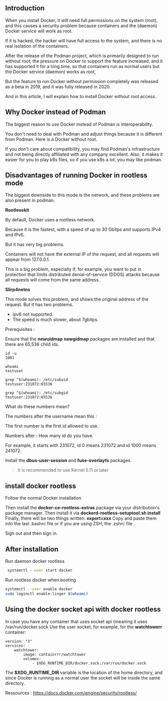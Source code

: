 ## Introduction 

When you install Docker, it will need full permissions on the system (root), and this causes a security problem because containers and the (daemon) Docker service will work as root.

If it is hacked, the hacker will have full access to the system, and there is no real isolation of the containers.

After the release of the Podman project, which is primarily designed to run without root, the pressure on Docker to support the feature increased, and it has supported it for a long time, so that containers run as normal users but the Docker service (daemon) works as root,

But the feature to run Docker without permission completely was released as a beta in 2019, and it was fully released in 2020.

And in this article, I will explain how to install Docker without root access.


##  Why Docker instead of Podman

The biggest reason to use Docker instead of Podman is interoperability.

You don't need to deal with Podman and adjust things because it is different from Podman. Here is a Docker without root.

If you don't care about compatibility, you may find Podman's infrastructure and not being directly affiliated with any company excellent. Also, it makes it easier for you to play k8s files, so if you use k8s a lot, you may like podman.

##  Disadvantages of running Docker in rootless mode

The biggest downside to this mode is the network, and these problems are also present in podman.

**Rootlesskit**

By default, Docker uses a rootless network.

Because it is the fastest, with a speed of up to 30 Gbitps and supports IPv4 and IPv6.

But it has very big problems.

Containers will not have the external IP of the request, and all requests will appear from 127.0.0.1.

This is a big problem, especially if, for example, you want to put in protection that limits distributed denial-of-service (DDOS) attacks because all requests will come from the same address.

**Slirp4netns**

This mode solves this problem, and shows the original address of the request.
But it has two problems.
  - ipv6 not supported.
  - The speed is much slower, about 7gbitps.

Prerequisites : 

Ensure that the **newuidmap** **newgidmap** packages are installed and that there are 65,536 child ids.

```
id -u
1001
```

```
whoami
testuset
```

```
grep ^$(whoami): /etc/subuid
testuser:231072:65536
```

```
grep ^$(whoami): /etc/subgid
testuser:231072:65536
```

What do these numbers mean?

The numbers after the username mean this : 

The first number is the first id allowed to use.

Numbers after **:** How many id do you have.

For example, it starts with 231072, id 0 means 231072 and id 1000 means 241072.

Install the **dbus-user-session** and **fuse-overlayfs** packages.

> It is recommended to use Kernel 5.11 or later

## install docker rootless

Follow the normal Docker installation 

Then install the **docker-ce-rootless-extras** package via your distribution's package manager.
Then install it via **dockerd-rootless-setuptool.sh install**
Finally, there will be two things written: **export=xxx**
Copy and paste them into the last .bashrc file or if you are using ZSH, the .zshrc  file . 

Sign out and then sign in.

## After installation

Run daemon docker rootless

```bash
 systemctl --user start docker

```
Run rootless docker when booting

```bash
systemctl --user enable docker
sudo loginctl enable-linger $(whoami)
```

## Using the docker socket api with docker rootless


In case you have any container that uses socket api (meaning it uses /var/run/docker.sock
Use the user socket, for example, for the **watchtowerr** container:

```
version: "3"
services:
    watchtower:
        image: containrrr/watchtower 
        volumes:
            - $XDG_RUNTIME_DIR/docker.sock:/var/run/docker.sock

```

The **$XDG_RUNTIME_DIR** variable is the location of the home directory, and since Docker is running as a normal user the socket will be inside the same directory.


Ressources :
https://docs.docker.com/engine/security/rootless/
